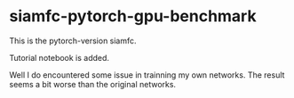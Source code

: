 # siamfc-pytorch-gpu-benchmark
This is the pytorch-version siamfc.

Tutorial notebook is added.

Well I do encountered some issue in trainning my own networks. The result seems a bit worse than the original networks. 
